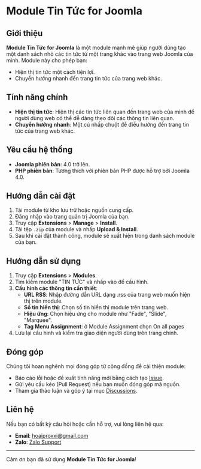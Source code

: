# Module Tin Tức for Joomla

## Giới thiệu
**Module Tin Tức for Joomla** là một module mạnh mẽ giúp người dùng tạo một danh sách nhỏ các tin tức từ một trang khác vào trang web Joomla của mình. Module này cho phép bạn:
- Hiện thị tin tức một cách tiện lợi.
- Chuyển hướng nhanh đến trang tin tức của trang web khác.

## Tính năng chính
- **Hiện thị tin tức**: Hiện thị các tin tức liên quan đến trang web của mình để người dùng web có thể dễ dàng theo dõi các thông tin liên quan.
- **Chuyển hướng nhanh**: Một cú nhấp chuột để điều hướng đến trang tin tức của trang web khác.

## Yêu cầu hệ thống
- **Joomla phiên bản**: 4.0 trở lên.
- **PHP phiên bản**: Tương thích với phiên bản PHP được hỗ trợ bởi Joomla 4.0.

## Hướng dẫn cài đặt
1. Tải module từ kho lưu trữ hoặc nguồn cung cấp.
2. Đăng nhập vào trang quản trị Joomla của bạn.
3. Truy cập **Extensions** > **Manage** > **Install**.
4. Tải tệp `.zip` của module và nhấp **Upload & Install**.
5. Sau khi cài đặt thành công, module sẽ xuất hiện trong danh sách module của bạn.

## Hướng dẫn sử dụng
1. Truy cập **Extensions** > **Modules**.
2. Tìm kiếm module "TIN TỨC" và nhấp vào để cấu hình.
3. **Cấu hình các thông tin cần thiết**:
   - **URL RSS**: Nhập đường dẫn URL dạng .rss của trang web muốn hiện thị trên module.
   - **Số tin hiển thị**: Chọn số tin hiển thị module trên trang web.
   - **Hiệu ứng**: Chọn hiệu ứng cho module như "Fade", "Slide", "Marquee".
   - **Tag Menu Assignment**: ở Module Assignment chọn On all pages
4. Lưu lại cấu hình và kiểm tra giao diện người dùng trên trang chính.

## Đóng góp
Chúng tôi hoan nghênh mọi đóng góp từ cộng đồng để cải thiện module:
- Báo cáo lỗi hoặc đề xuất tính năng mới bằng cách tạo [Issue](https://github.com/DuyNguyen127/Mod_TinTuc/issues).
- Gửi yêu cầu kéo (Pull Request) nếu bạn muốn đóng góp mã nguồn.
- Tham gia thảo luận và góp ý tại mục [Discussions](https://github.com/DuyNguyen127/Mod_TinTuc/discussions).

## Liên hệ
Nếu bạn có bất kỳ câu hỏi hoặc cần hỗ trợ, vui lòng liên hệ qua:
- **Email**: hoaiproxxi@gmail.com
- **Zalo**: [Zalo Support](https://zalo.me/0962847496)

---

Cảm ơn bạn đã sử dụng **Module Tin Tức for Joomla**!
